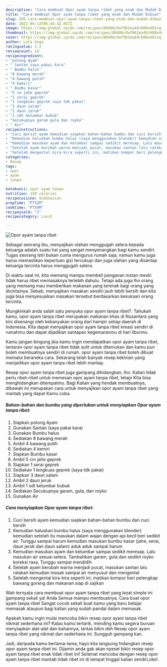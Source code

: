 ```yaml
---
description: "Cara membuat Opor ayam tanpa ribet yang enak dan Mudah Dibuat"
title: "Cara membuat Opor ayam tanpa ribet yang enak dan Mudah Dibuat"
slug: 595-cara-membuat-opor-ayam-tanpa-ribet-yang-enak-dan-mudah-dibuat
date: 2021-04-13T06:45:32.057Z
image: https://img-global.cpcdn.com/recipes/80486c9af962ea49/680x482cq70/opor-ayam-tanpa-ribet-foto-resep-utama.jpg
thumbnail: https://img-global.cpcdn.com/recipes/80486c9af962ea49/680x482cq70/opor-ayam-tanpa-ribet-foto-resep-utama.jpg
cover: https://img-global.cpcdn.com/recipes/80486c9af962ea49/680x482cq70/opor-ayam-tanpa-ribet-foto-resep-utama.jpg
author: Lola Vega
ratingvalue: 3.2
reviewcount: 14
recipeingredient:
- "potong Ayam"
- " Santan saya pakai kara"
- " Bumbu halus"
- "8 bawang merah"
- "4 bawang putih"
- "4 kemiri"
- " Bumbu kasar"
- "5 cm jahe geprek"
- "1 serai geprek"
- "1 lengkuas geprek saya tdk pakai"
- "3 daun salam"
- "2 daun jeruk"
- "1 sdt ketumbar bubuk"
- "Secukupnya garam gula dan royko"
- " Air"
recipeinstructions:
- "Cuci bersih ayam kemudian siapkan bahan-bahan bumbu dan cuci bersih"
- "Kemudian haluskan bumbu halus (saya menggunakan blender) kemudian setelah itu masukan dalam wajan dengan api kecil beri sedikit air. Tunggu sampai harum kemudian masukan bumbu kasar (jahe, serai, daun jeruk dan daun salam) aduk aduk sampai harum"
- "Kemudian masukan ayam dan ketumbar sampai sedikit meresap. Lalu masukan air sesuai selera. Tambahkan garam, gula dan sedikit royko koreksi rasa, Tunggu sampai mendidih"
- "Setelah ayam berubah warna menjadi pucat, masukan santan lalu ratakan kemudian masak sampai air menyusut dan mengental"
- "Setelah mengental kira-kira seperti ini, matikan kompor beri pelengkap bawang goreng dan makanan siap di sajikan"
categories:
- Resep
tags:
- opor
- ayam
- tanpa

katakunci: opor ayam tanpa 
nutrition: 159 calories
recipecuisine: Indonesian
preptime: "PT32M"
cooktime: "PT59M"
recipeyield: "2"
recipecategory: Lunch

---
```



![Opor ayam tanpa ribet](https://img-global.cpcdn.com/recipes/80486c9af962ea49/680x482cq70/opor-ayam-tanpa-ribet-foto-resep-utama.jpg)

Sebagai seorang ibu, menyajikan olahan menggugah selera kepada keluarga adalah suatu hal yang sangat menyenangkan bagi kamu sendiri. Tugas seorang istri bukan cuma mengurus rumah saja, namun kamu juga harus memastikan keperluan gizi tercukupi dan juga olahan yang disantap keluarga tercinta harus menggugah selera.

Di waktu  saat ini, kita memang mampu membeli panganan instan meski tidak harus ribet memasaknya terlebih dahulu. Tetapi ada juga lho orang yang memang mau memberikan makanan yang terenak bagi orang yang dicintainya. Sebab, menyajikan masakan sendiri jauh lebih bersih dan kita juga bisa menyesuaikan masakan tersebut berdasarkan kesukaan orang tercinta. 



Mungkinkah anda salah satu penyuka opor ayam tanpa ribet?. Tahukah kamu, opor ayam tanpa ribet merupakan makanan khas di Nusantara yang kini disenangi oleh kebanyakan orang dari hampir setiap daerah di Indonesia. Kita dapat menyajikan opor ayam tanpa ribet kreasi sendiri di rumahmu dan dapat dijadikan santapan kegemaranmu di hari liburmu.

Kamu jangan bingung jika kamu ingin mendapatkan opor ayam tanpa ribet, lantaran opor ayam tanpa ribet tidak sulit untuk ditemukan dan kamu pun boleh membuatnya sendiri di rumah. opor ayam tanpa ribet boleh dibuat memalui beraneka cara. Sekarang telah banyak resep kekinian yang menjadikan opor ayam tanpa ribet lebih mantap.

Resep opor ayam tanpa ribet juga gampang dihidangkan, lho. Kalian tidak perlu ribet-ribet untuk memesan opor ayam tanpa ribet, tetapi Kita bisa menghidangkan ditempatmu. Bagi Kalian yang hendak membuatnya, dibawah ini merupakan cara untuk menyajikan opor ayam tanpa ribet yang mantab yang dapat Kamu coba.

<!--inarticleads1-->

##### Bahan-bahan dan bumbu yang diperlukan untuk menyiapkan Opor ayam tanpa ribet:

1. Siapkan potong Ayam
1. Gunakan  Santan (saya pakai kara)
1. Gunakan  Bumbu halus
1. Sediakan 8 bawang merah
1. Ambil 4 bawang putih
1. Sediakan 4 kemiri
1. Siapkan  Bumbu kasar
1. Ambil 5 cm jahe geprek
1. Siapkan 1 serai geprek
1. Sediakan 1 lengkuas geprek (saya tdk pakai)
1. Siapkan 3 daun salam
1. Ambil 2 daun jeruk
1. Ambil 1 sdt ketumbar bubuk
1. Sediakan Secukupnya garam, gula, dan royko
1. Gunakan  Air




<!--inarticleads2-->

##### Cara menyiapkan Opor ayam tanpa ribet:

1. Cuci bersih ayam kemudian siapkan bahan-bahan bumbu dan cuci bersih
1. Kemudian haluskan bumbu halus (saya menggunakan blender) kemudian setelah itu masukan dalam wajan dengan api kecil beri sedikit air. Tunggu sampai harum kemudian masukan bumbu kasar (jahe, serai, daun jeruk dan daun salam) aduk aduk sampai harum
1. Kemudian masukan ayam dan ketumbar sampai sedikit meresap. Lalu masukan air sesuai selera. Tambahkan garam, gula dan sedikit royko koreksi rasa, Tunggu sampai mendidih
1. Setelah ayam berubah warna menjadi pucat, masukan santan lalu ratakan kemudian masak sampai air menyusut dan mengental
1. Setelah mengental kira-kira seperti ini, matikan kompor beri pelengkap bawang goreng dan makanan siap di sajikan




Wah ternyata cara membuat opor ayam tanpa ribet yang lezat simple ini gampang sekali ya! Anda Semua mampu membuatnya. Cara buat opor ayam tanpa ribet Sangat cocok sekali buat kamu yang baru belajar memasak ataupun bagi kalian yang sudah pandai dalam memasak.

Apakah kamu ingin mulai mencoba bikin resep opor ayam tanpa ribet nikmat sederhana ini? Kalau kamu tertarik, mending kamu segera buruan menyiapkan alat-alat dan bahannya, lantas bikin deh Resep opor ayam tanpa ribet yang nikmat dan sederhana ini. Sungguh gampang kan. 

Jadi, daripada kamu berlama-lama, hayo kita langsung hidangkan resep opor ayam tanpa ribet ini. Dijamin anda gak akan nyesel bikin resep opor ayam tanpa ribet enak tidak ribet ini! Selamat mencoba dengan resep opor ayam tanpa ribet mantab tidak ribet ini di tempat tinggal kalian sendiri,oke!.

